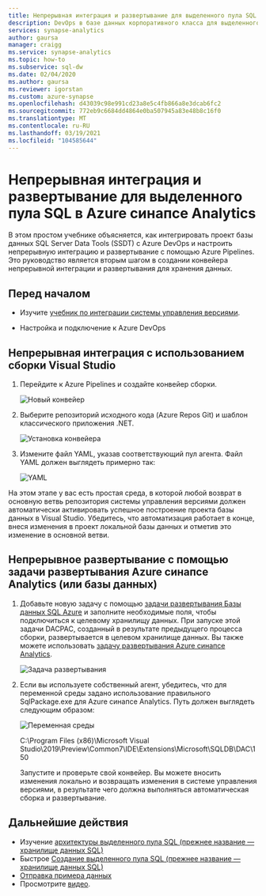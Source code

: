 ```yaml
---
title: Непрерывная интеграция и развертывание для выделенного пула SQL
description: DevOps в базе данных корпоративного класса для выделенного пула SQL в Azure синапсе Analytics со встроенной поддержкой непрерывной интеграции и развертывания с помощью Azure Pipelines.
services: synapse-analytics
author: gaursa
manager: craigg
ms.service: synapse-analytics
ms.topic: how-to
ms.subservice: sql-dw
ms.date: 02/04/2020
ms.author: gaursa
ms.reviewer: igorstan
ms.custom: azure-synapse
ms.openlocfilehash: d43039c98e991cd23a8e5c4fb866a8e3dcab6fc2
ms.sourcegitcommit: 772eb9c6684dd4864e0ba507945a83e48b8c16f0
ms.translationtype: MT
ms.contentlocale: ru-RU
ms.lasthandoff: 03/19/2021
ms.locfileid: "104585644"
---
```

# <a name="continuous-integration-and-deployment-for-dedicated-sql-pool-in-azure-synapse-analytics"></a>Непрерывная интеграция и развертывание для выделенного пула SQL в Azure синапсе Analytics

В этом простом учебнике объясняется, как интегрировать проект базы данных SQL Server Data Tools (SSDT) с Azure DevOps и настроить непрерывную интеграцию и развертывание с помощью Azure Pipelines. Это руководство является вторым шагом в создании конвейера непрерывной интеграции и развертывания для хранения данных.

## <a name="before-you-begin"></a>Перед началом

- Изучите [учебник по интеграции системы управления версиями](sql-data-warehouse-source-control-integration.md).

- Настройка и подключение к Azure DevOps

## <a name="continuous-integration-with-visual-studio-build"></a>Непрерывная интеграция с использованием сборки Visual Studio

1. Перейдите к Azure Pipelines и создайте конвейер сборки.

      ![Новый конвейер](./media/sql-data-warehouse-continuous-integration-and-deployment/1-new-build-pipeline.png "Новый конвейер")

2. Выберите репозиторий исходного кода (Azure Repos Git) и шаблон классического приложения .NET.

      ![Установка конвейера](./media/sql-data-warehouse-continuous-integration-and-deployment/2-pipeline-setup.png "Установка конвейера")

3. Измените файл YAML, указав соответствующий пул агента. Файл YAML должен выглядеть примерно так:

      ![YAML](./media/sql-data-warehouse-continuous-integration-and-deployment/3-yaml-file.png "YAML")

На этом этапе у вас есть простая среда, в которой любой возврат в основную ветвь репозитория системы управления версиями должен автоматически активировать успешное построение проекта базы данных в Visual Studio. Убедитесь, что автоматизация работает в конце, внеся изменения в проект локальной базы данных и отметив это изменение в основной ветви.

## <a name="continuous-deployment-with-the-azure-synapse-analytics-or-database-deployment-task"></a>Непрерывное развертывание с помощью задачи развертывания Azure синапсе Analytics (или базы данных)

1. Добавьте новую задачу с помощью [задачи развертывания Базы данных SQL Azure](/azure/devops/pipelines/targets/azure-sqldb) и заполните необходимые поля, чтобы подключиться к целевому хранилищу данных. При запуске этой задачи DACPAC, созданный в результате предыдущего процесса сборки, развертывается в целевом хранилище данных. Вы также можете использовать [задачу развертывания Azure синапсе Analytics](https://marketplace.visualstudio.com/items?itemName=ms-sql-dw.SQLDWDeployment).

      ![Задача развертывания](./media/sql-data-warehouse-continuous-integration-and-deployment/4-deployment-task.png "Задача развертывания")

2. Если вы используете собственный агент, убедитесь, что для переменной среды задано использование правильного SqlPackage.exe для Azure синапсе Analytics. Путь должен выглядеть следующим образом:

      ![Переменная среды](./media/sql-data-warehouse-continuous-integration-and-deployment/5-environment-variable-preview.png "Переменная среды")

   C:\Program Files (x86)\Microsoft Visual Studio\2019\Preview\Common7\IDE\Extensions\Microsoft\SQLDB\DAC\150  

   Запустите и проверьте свой конвейер. Вы можете вносить изменения локально и возвращать изменения в системе управления версиями, в результате чего должна выполняться автоматическая сборка и развертывание.

## <a name="next-steps"></a>Дальнейшие действия

- Изучение [архитектуры выделенного пула SQL (прежнее название — хранилище данных SQL)](massively-parallel-processing-mpp-architecture.md)
- Быстрое [Создание выделенного пула SQL (прежнее название — хранилище данных SQL)](create-data-warehouse-portal.md)
- [Отправка примера данных](./load-data-from-azure-blob-storage-using-copy.md)
- Просмотрите [видео](sql-data-warehouse-videos.md).